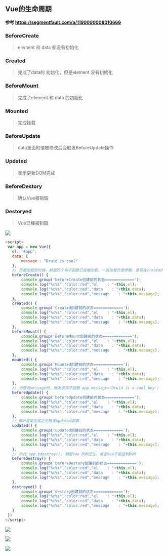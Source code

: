 ## Vue的生命周期

**参考  https://segmentfault.com/a/1190000008010666**

### BeforeCreate

> element 和 data 都没有初始化



### Created

> 完成了data的 初始化，但是element 没有初始化



### BeforeMount

> 完成了element 和 data 的初始化



### Mounted

> 完成挂载



### BeforeUpdate

> data里面的值被修改后会触发BeforeUpdate操作



### Updated

> 表示更新DOM完成



### BeforeDestory

> 确认Vue被销毁



### Destoryed

> Vue已经被销毁



![](D:\gitproject\github\SnailsNotes\docs\技术栈\前端框架\Vue\Vue生命周期.png)



 ```javascript
<script>
  var app = new Vue({
    el: '#app',
    data: {
        message : "Druid is cool"
    },
    // 页面加载的时候，前面四个钩子函数已经被加载，一般加载页面参数，是写在created 这个钩子函数里面
    beforeCreate() {
        console.group('beforeCreate创建前的状态=============');
        console.log("%c%s","color:red","el    : "+this.el);
        console.log("%c%s","color:red","data    : "+this.data);
        console.log("%c%s","color:red","message    : "+this.message);
    },
    created() {
        console.group('Created创建前的状态=============');
        console.log("%c%s","color:red","el    : "+this.el);
        console.log("%c%s","color:red","data    : "+this.data);
        console.log("%c%s","color:red","message    : "+this.message);
    },
    beforeMount() {
        console.group('BeforeMount创建前的状态=============');
        console.log("%c%s","color:red","el    : "+this.el);
        console.log("%c%s","color:red","data    : "+this.data);
        console.log("%c%s","color:red","message    : "+this.message);
    },
    mounted() {
        console.group('Mounted创建前的状态=============');
        console.log("%c%s","color:red","el    : "+this.el);
        console.log("%c%s","color:red","data    : "+this.data);
        console.log("%c%s","color:red","message    : "+this.message);
    },
    // 当修改message时，触发该钩子函数 app.message='Druid is a cool boy';
    beforeUpdate() {
        console.group('beforeUpdate创建前的状态=============');
        console.log("%c%s","color:red","el    : "+this.el);
        console.log("%c%s","color:red","data    : "+this.data);
        console.log("%c%s","color:red","message    : "+this.message);
    },
    // DOM渲染完成之后触发updated函数
    updated() {
        console.group('updated创建前的状态=============');
        console.log("%c%s","color:red","el    : "+this.el);
        console.log("%c%s","color:red","data    : "+this.data);
        console.log("%c%s","color:red","message    : "+this.message);
    },
    // 执行 app.$destroy(); 销毁Vue DOM还在，但是Vue不能控制DOM
    beforeDestroy() {
        console.group('beforeDestory创建前的状态=============');
        console.log("%c%s","color:red","el    : "+this.el);
        console.log("%c%s","color:red","data    : "+this.data);
        console.log("%c%s","color:red","message    : "+this.message);
    },
    destroyed() {
        console.group('destory创建前的状态=============');
        console.log("%c%s","color:red","el    : "+this.el);
        console.log("%c%s","color:red","data    : "+this.data);
        console.log("%c%s","color:red","message    : "+this.message);
    }
  })
</script>
 ```



![](D:\gitproject\github\SnailsNotes\docs\技术栈\前端框架\Vue\vue生命周期1.PNG)





![](D:\gitproject\github\SnailsNotes\docs\技术栈\前端框架\Vue\vue生命周期2.PNG)





![](D:\gitproject\github\SnailsNotes\docs\技术栈\前端框架\Vue\vue生命周期3.PNG)